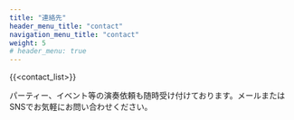 ```yaml
---
title: "連絡先"
header_menu_title: "contact"
navigation_menu_title: "contact"
weight: 5
# header_menu: true
---
```


{{<contact_list>}}

パーティー、イベント等の演奏依頼も随時受け付けております。メールまたはSNSでお気軽にお問い合わせください。